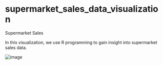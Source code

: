 # supermarket_sales_data_visualization
Supermarket Sales

In this visualization, we use R programming to gain insight into supermarket sales data.

![image](https://user-images.githubusercontent.com/99766998/156859952-1f9f8f22-401e-4678-99be-daf671a8d7be.png)
